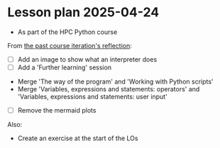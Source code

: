 # Lesson plan 2025-04-24

- As part of the HPC Python course

From [the past course iteration's reflection](../../reflections/20250304/README.md):

- [ ] Add an image to show what an interpreter does
- [ ] Add a 'Further learning' session
- Merge 'The way of the program'
  and 'Working with Python scripts'
- Merge 'Variables, expressions and statements: operators'
  and 'Variables, expressions and statements: user input'
- [ ] Remove the mermaid plots

Also:

- Create an exercise at the start of the LOs
